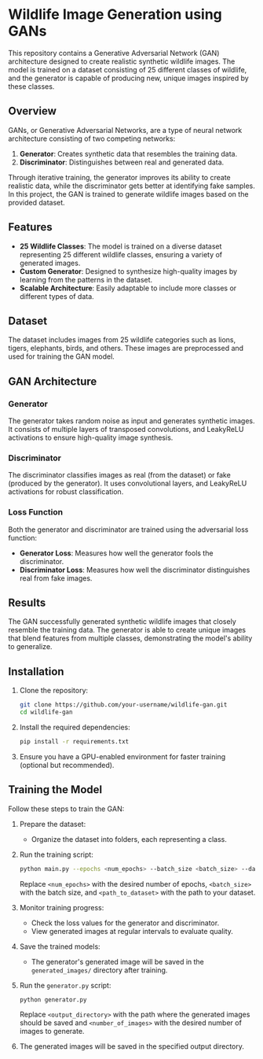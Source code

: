 # Wildlife Image Generation using GANs

This repository contains a Generative Adversarial Network (GAN) architecture designed to create realistic synthetic wildlife images. The model is trained on a dataset consisting of 25 different classes of wildlife, and the generator is capable of producing new, unique images inspired by these classes.

## Overview

GANs, or Generative Adversarial Networks, are a type of neural network architecture consisting of two competing networks:

1. **Generator**: Creates synthetic data that resembles the training data.
2. **Discriminator**: Distinguishes between real and generated data.

Through iterative training, the generator improves its ability to create realistic data, while the discriminator gets better at identifying fake samples. In this project, the GAN is trained to generate wildlife images based on the provided dataset.

## Features

- **25 Wildlife Classes**: The model is trained on a diverse dataset representing 25 different wildlife classes, ensuring a variety of generated images.
- **Custom Generator**: Designed to synthesize high-quality images by learning from the patterns in the dataset.
- **Scalable Architecture**: Easily adaptable to include more classes or different types of data.

## Dataset

The dataset includes images from 25 wildlife categories such as lions, tigers, elephants, birds, and others. These images are preprocessed and used for training the GAN model.

## GAN Architecture

### Generator
The generator takes random noise as input and generates synthetic images. It consists of multiple layers of transposed convolutions,  and LeakyReLU activations to ensure high-quality image synthesis.

### Discriminator
The discriminator classifies images as real (from the dataset) or fake (produced by the generator). It uses convolutional layers, and LeakyReLU activations for robust classification.

### Loss Function
Both the generator and discriminator are trained using the adversarial loss function:
- **Generator Loss**: Measures how well the generator fools the discriminator.
- **Discriminator Loss**: Measures how well the discriminator distinguishes real from fake images.

## Results

The GAN successfully generated synthetic wildlife images that closely resemble the training data. The generator is able to create unique images that blend features from multiple classes, demonstrating the model's ability to generalize.

## Installation

1. Clone the repository:
   ```bash
   git clone https://github.com/your-username/wildlife-gan.git
   cd wildlife-gan
   ```

2. Install the required dependencies:
   ```bash
   pip install -r requirements.txt
   ```

3. Ensure you have a GPU-enabled environment for faster training (optional but recommended).

## Training the Model

Follow these steps to train the GAN:

1. Prepare the dataset:
   - Organize the dataset into folders, each representing a class.

2. Run the training script:
   ```bash
   python main.py --epochs <num_epochs> --batch_size <batch_size> --dataset_path <path_to_dataset>
   ```

   Replace `<num_epochs>` with the desired number of epochs, `<batch_size>` with the batch size, and `<path_to_dataset>` with the path to your dataset.

3. Monitor training progress:
   - Check the loss values for the generator and discriminator.
   - View generated images at regular intervals to evaluate quality.

4. Save the trained models:
   - The generator's generated image will be saved in the `generated_images/` directory after training.

5. Run the `generator.py` script:
   ```bash
   python generator.py 
   ```

   Replace `<output_directory>` with the path where the generated images should be saved and `<number_of_images>` with the desired number of images to generate.

6. The generated images will be saved in the specified output directory.


